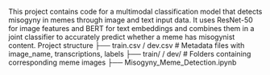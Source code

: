 This project contains code for a multimodal classification model that detects misogyny in memes through image and text input data. It uses ResNet-50 for image features and BERT for text embeddings and combines them in a joint classifier to accurately predict whether a meme has misogynist content.
Project structure
├── train.csv / dev.csv        # Metadata files with image_name, transcriptions, labels
├── train/ / dev/              # Folders containing corresponding meme images
├── Misogyny_Meme_Detection.ipynb

